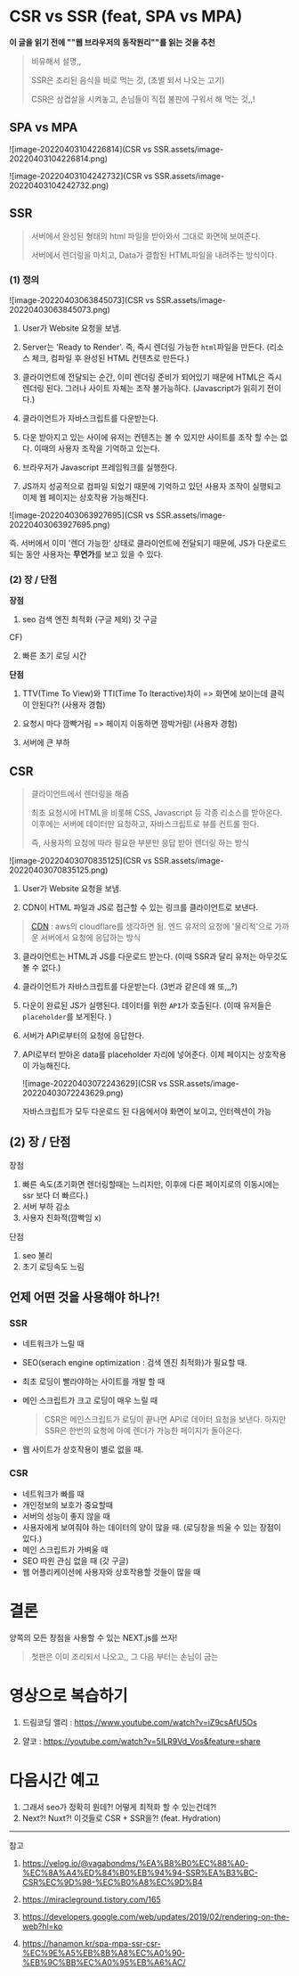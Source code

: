 # CSR vs SSR (feat, SPA vs MPA)

**이 글을 읽기 전에 ""웹 브라우저의 동작원리""를 읽는 것을 추천**

> 비유해서 설명,,
>
>  SSR은 조리된 음식을 바로 먹는 것, (초벌 되서 나오는 고기)
>
> CSR은 삼겹살을 시켜놓고, 손님들이 직접 불판에 구워서 해 먹는 것,,! 



## SPA vs MPA



![image-20220403104226814](CSR vs SSR.assets/image-20220403104226814.png)

![image-20220403104242732](CSR vs SSR.assets/image-20220403104242732.png)



## SSR 

>  서버에서 완성된 형태의 html 파일을 받아와서 그대로 화면에 보여준다.
>
> 서버에서 렌더링을 마치고, Data가 결합된 HTML파일을 내려주는 방식이다. 

### (1) 정의

![image-20220403063845073](CSR vs SSR.assets/image-20220403063845073.png)

1. User가 Website 요청을 보냄.

2. Server는 'Ready to Render'. 즉, 즉시 렌더링 가능한 `html`파일을 만든다.
   (리소스 체크, 컴파일 후 완성된 HTML 컨텐츠로 만든다.)

3. 클라이언트에 전달되는 순간, 이미 렌더링 준비가 되어있기 때문에 HTML은 즉시 렌더링 된다. 그러나 사이트 자체는 조작 불가능하다. (Javascript가 읽히기 전이다.)

4. 클라이언트가 자바스크립트를 다운받는다.

5. 다운 받아지고 있는 사이에 유저는 컨텐츠는 볼 수 있지만 사이트를 조작 할 수는 없다. 이때의 사용자 조작을 기억하고 있는다.

6. 브라우저가 Javascript 프레임워크를 실행한다.

7. JS까지 성공적으로 컴파일 되었기 때문에 기억하고 있던 사용자 조작이 실행되고 이제 웹 페이지는 상호작용 가능해진다.



![image-20220403063927695](CSR vs SSR.assets/image-20220403063927695.png)

즉. 서버에서 이미 '렌더 가능한' 상태로 클라이언트에 전달되기 때문에, JS가 다운로드 되는 동안 사용자는 **무언가**를 보고 있을 수 있다.

### (2) 장 / 단점

**장점** 

1. seo 검색 엔진 최적화 (구글 제외) 갓 구글

CF) 

2. 빠른 초기 로딩 시간

**단점** 

1. TTV(Time To View)와 TTI(Time To Iteractive)차이 => 화면에 보이는데 클릭이 안된다?! (사용자 경험)

2. 요청시 마다 깜빡거림 => 페이지 이동하면 깜박거림! (사용자 경험)
3. 서버에 큰 부하



## CSR 

> 클라이언트에서 렌더링을 해줌
>
> 최초 요청시에 HTML을 비롯해 CSS, Javascript 등 각종 리소스를 받아온다. 이후에는 서버에 데이터만 요청하고, 자바스크립트로 뷰를 컨트롤 한다.
>
> 즉, 사용자의 요청에 따라 필요한 부분만 응답 받아 렌더링 하는 방식

![image-20220403070835125](CSR vs SSR.assets/image-20220403070835125.png)



1. User가 Website 요청을 보냄.

2. CDN이 HTML 파일과 JS로 접근할 수 있는 링크를 클라이언트로 보낸다.

> [CDN](https://ko.wikipedia.org/wiki/콘텐츠_전송_네트워크) : aws의 cloudflare를 생각하면 됨. 엔드 유저의 요청에 '물리적'으로 가까운 서버에서 요청에 응답하는 방식

3. 클라이언트는 HTML과 JS를 다운로드 받는다.
   (이때 SSR과 달리 유저는 아무것도 볼 수 없다.)

4. 클라이언트가 자바스크립트를 다운받는다. (3번과 같은데 왜 또,,,?)

5. 다운이 완료된 JS가 실행된다. 데이터를 위한 `API`가 호출된다.
   (이때 유저들은 `placeholder`를 보게된다. )

6. 서버가 API로부터의 요청에 응답한다.

7. API로부터 받아온 data를 placeholder 자리에 넣어준다. 이제 페이지는 상호작용이 가능해진다.

   ![image-20220403072243629](CSR vs SSR.assets/image-20220403072243629.png)

   자바스크립트가 모두 다운로드 된 다음에서야 화면이 보이고, 인터렉션이 가능

## (2) 장 / 단점

장점

1. 빠른 속도(초기화면 렌더링할때는 느리지만, 이후에 다른 페이지로의 이동시에는 ssr 보다 더 빠르다.)
2. 서버 부하 감소
3. 사용자 친화적(깜빡임 x)

단점

1. seo 불리
2. 초기 로딩속도 느림

## 언제 어떤 것을 사용해야 하나?!

### SSR

- 네트워크가 느릴 때 

- SEO(serach engine optimization : 검색 엔진 최적화)가 필요할 때.

- 최초 로딩이 빨라야하는 사이트를 개발 할 때

- 메인 스크립트가 크고 로딩이 매우 느릴 때

  > CSR은 메인스크립트가 로딩이 끝나면 API로 데이터 요청을 보낸다. 하지만 SSR은 한번의 요청에 아예 렌더가 가능한 페이지가 돌아온다.

- 웹 사이트가 상호작용이 별로 없을 때.

### CSR

- 네트워크가 빠를 때
- 개인정보의 보호가 중요할때
- 서버의 성능이 좋지 않을 때
- 사용자에게 보여줘야 하는 데이터의 양이 많을 때.
  (로딩창을 띄울 수 있는 장점이 있다.)
- 메인 스크립트가 가벼울 때
- SEO 따윈 관심 없을 때 (갓 구글)
- 웹 어플리케이션에 사용자와 상호작용할 것들이 많을 때

# 결론

양쪽의 모든 장점을 사용할 수 있는 NEXT.js를 쓰자!

> 첫판은 이미 조리되서 나오고,, 그 다음 부터는 손님이 굽는 

# 영상으로 복습하기



1. 드림코딩 앨리 : https://www.youtube.com/watch?v=iZ9csAfU5Os

2. 얄코 : https://youtube.com/watch?v=5ILR9Vd_Vos&feature=share

#  다음시간 예고

1. 그래서 seo가 정확히 뭔데?! 어떻게 최적화 할 수 있는건데?!
2. Next?! Nuxt?! 이것들로 CSR + SSR을?! (feat.  Hydration)  

----

참고

1. https://velog.io/@vagabondms/%EA%B8%B0%EC%88%A0-%EC%8A%A4%ED%84%B0%EB%94%94-SSR%EA%B3%BC-CSR%EC%9D%98-%EC%B0%A8%EC%9D%B4

2. https://miracleground.tistory.com/165

3. https://developers.google.com/web/updates/2019/02/rendering-on-the-web?hl=ko

4. https://hanamon.kr/spa-mpa-ssr-csr-%EC%9E%A5%EB%8B%A8%EC%A0%90-%EB%9C%BB%EC%A0%95%EB%A6%AC/

   